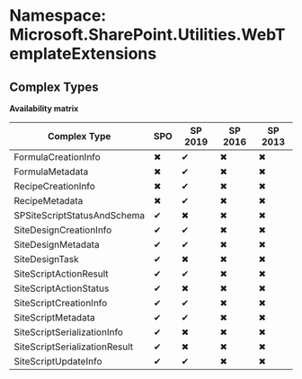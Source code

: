 # Namespace: Microsoft.SharePoint.Utilities.WebTemplateExtensions

## Complex Types

**Availability matrix**

Complex Type | SPO | SP 2019 | SP 2016 | SP 2013
----------|-----|---------|---------|--------
FormulaCreationInfo | ✖ | ✔ | ✖ | ✖
FormulaMetadata | ✖ | ✔ | ✖ | ✖
RecipeCreationInfo | ✖ | ✔ | ✖ | ✖
RecipeMetadata | ✖ | ✔ | ✖ | ✖
SPSiteScriptStatusAndSchema | ✔ | ✖ | ✖ | ✖
SiteDesignCreationInfo | ✔ | ✔ | ✖ | ✖
SiteDesignMetadata | ✔ | ✔ | ✖ | ✖
SiteDesignTask | ✔ | ✖ | ✖ | ✖
SiteScriptActionResult | ✔ | ✔ | ✖ | ✖
SiteScriptActionStatus | ✔ | ✖ | ✖ | ✖
SiteScriptCreationInfo | ✔ | ✔ | ✖ | ✖
SiteScriptMetadata | ✔ | ✔ | ✖ | ✖
SiteScriptSerializationInfo | ✔ | ✖ | ✖ | ✖
SiteScriptSerializationResult | ✔ | ✖ | ✖ | ✖
SiteScriptUpdateInfo | ✔ | ✔ | ✖ | ✖

